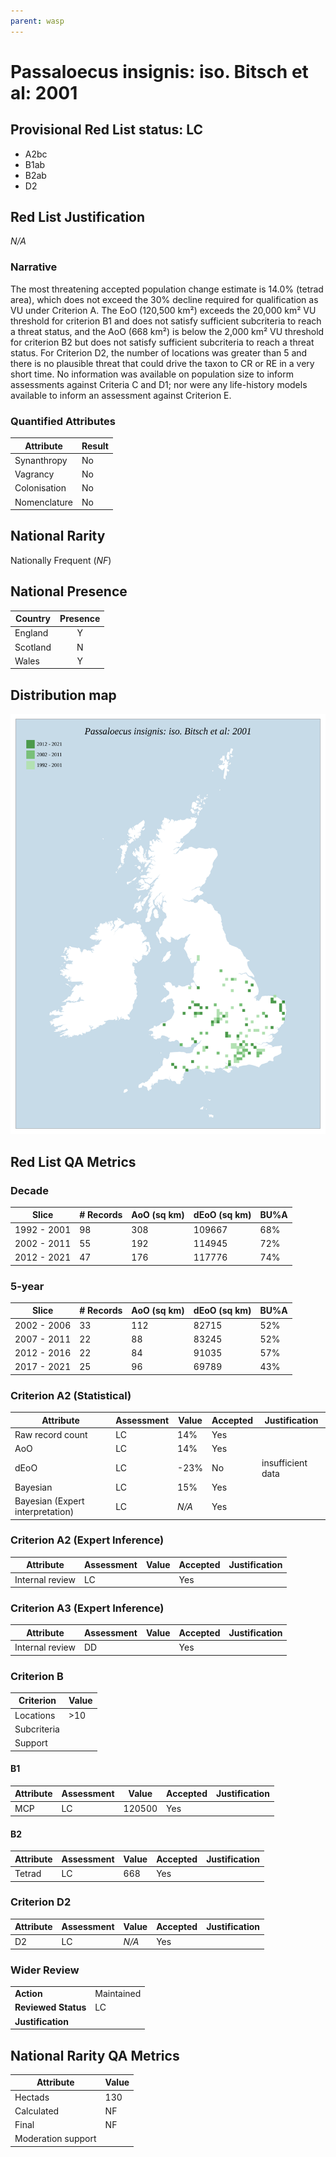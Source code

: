 ```yaml
---
parent: wasp
---
```


# Passaloecus insignis: iso. Bitsch et al: 2001

## Provisional Red List status: LC
- A2bc
- B1ab
- B2ab
- D2

## Red List Justification
*N/A*

### Narrative


The most threatening accepted population change estimate is 14.0% (tetrad area), which does not exceed the 30% decline required for qualification as VU under Criterion A. The EoO (120,500 km²) exceeds the 20,000 km² VU threshold for criterion B1 and does not satisfy sufficient subcriteria to reach a threat status, and the AoO (668 km²) is below the 2,000 km² VU threshold for criterion B2 but does not satisfy sufficient subcriteria to reach a threat status. For Criterion D2, the number of locations was greater than 5 and there is no plausible threat that could drive the taxon to CR or RE in a very short time. No information was available on population size to inform assessments against Criteria C and D1; nor were any life-history models available to inform an assessment against Criterion E.

### Quantified Attributes
|Attribute|Result|
|---|---|
|Synanthropy|No|
|Vagrancy|No|
|Colonisation|No|
|Nomenclature|No|


## National Rarity
Nationally Frequent (*NF*)

## National Presence
|Country|Presence
|---|:-:|
|England|Y|
|Scotland|N|
|Wales|Y|


## Distribution map
![](../map/699.svg)

## Red List QA Metrics
### Decade
| Slice | # Records | AoO (sq km) | dEoO (sq km) |BU%A |
|---|---|---|---|---|
|1992 - 2001|98|308|109667|68%|
|2002 - 2011|55|192|114945|72%|
|2012 - 2021|47|176|117776|74%|

### 5-year
| Slice | # Records | AoO (sq km) | dEoO (sq km) |BU%A |
|---|---|---|---|---|
|2002 - 2006|33|112|82715|52%|
|2007 - 2011|22|88|83245|52%|
|2012 - 2016|22|84|91035|57%|
|2017 - 2021|25|96|69789|43%|

### Criterion A2 (Statistical)
|Attribute|Assessment|Value|Accepted|Justification
|---|---|---|---|---|
|Raw record count|LC|14%|Yes||
|AoO|LC|14%|Yes||
|dEoO|LC|-23%|No|insufficient data|
|Bayesian|LC|15%|Yes||
|Bayesian (Expert interpretation)|LC|*N/A*|Yes||

### Criterion A2 (Expert Inference)
|Attribute|Assessment|Value|Accepted|Justification
|---|---|---|---|---|
|Internal review|LC||Yes||

### Criterion A3 (Expert Inference)
|Attribute|Assessment|Value|Accepted|Justification
|---|---|---|---|---|
|Internal review|DD||Yes||

### Criterion B
|Criterion| Value|
|---|---|
|Locations|>10|
|Subcriteria||
|Support||

#### B1
|Attribute|Assessment|Value|Accepted|Justification
|---|---|---|---|---|
|MCP|LC|120500|Yes||

#### B2
|Attribute|Assessment|Value|Accepted|Justification
|---|---|---|---|---|
|Tetrad|LC|668|Yes||

### Criterion D2
|Attribute|Assessment|Value|Accepted|Justification
|---|---|---|---|---|
|D2|LC|*N/A*|Yes||

### Wider Review
|  |  |
|---|---|
|**Action**|Maintained|
|**Reviewed Status**|LC|
|**Justification**||

## National Rarity QA Metrics
|Attribute|Value|
|---|---|
|Hectads|130|
|Calculated|NF|
|Final|NF|
|Moderation support||
